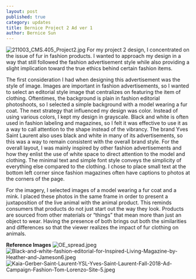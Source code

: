 ```yaml
---
layout: post
published: true
category: updates
title: Bernice Project 2 Ad ver 1
author: Bernice Sun
---
```

![211003_CMS.405_Project2.jpg]({{site.baseurl}}/assets/211003_CMS.405_Project2.jpg)
For my project 2 design, I concentrated on the issue of fur in fashion products. I wanted to approach my design in a way that still followed the fashion advertisement style while also providing a slight implication toward the true ethics behind certain fashion items.

The first consideration I had when designing this advertisement was the style of image. Images are important in fashion advertisements, so I wanted to select an editorial style image that centralizes on featuring the item of clothing. Oftentimes, the background is plain in fashion editorial photoshoots, so I selected a simple background with a model wearing a fur coat. The next strategy that influenced my design was color. Instead of using various colors, I kept my design in grayscale. Black and white is often used in fashion labeling and magazines, so I felt it was effective to use it as a way to call attention to the shape instead of the vibrancy. The brand Yves Saint Laurent also uses black and white in many of its advertisements, so this was a way to remain consistent with the overall brand style. For the overall layout, I was mainly inspired by other fashion advertisements and how they enlist the use of white space to direct attention to the model and clothing. The minimal text and simple font style conveys the simplicity of everything else compared to the clothing. I chose to place small text at the bottom left corner since fashion magazines often have captions to photos at the corners of the page.

For the imagery, I selected images of a model wearing a fur coat and a mink. I placed these photos in the same frame in order to present a juxtaposition of the live animal with the animal product. This reminds consumers that products do not just start out the way they look. Products are sourced from other materials or “things” that mean more than just an object to wear. Having the presence of both brings out both the similarities and differences so that the viewer realizes the impact of fur clothing on animals.

**Reference Images**
![OE_spread.jpeg]({{site.baseurl}}/assets/OE_spread.jpeg)
![Black-and-white-fashion-editorial-for-Inspired-Living-Magazine-by-Heather-and-Jameson6.jpeg]({{site.baseurl}}/assets/Black-and-white-fashion-editorial-for-Inspired-Living-Magazine-by-Heather-and-Jameson6.jpeg)
![Kaia-Gerber-Saint-Laurent-YSL-Yves-Saint-Laurent-Fall-2018-Ad-Campaign-Fashion-Tom-Lorenzo-Site-5.jpeg]({{site.baseurl}}/assets/Kaia-Gerber-Saint-Laurent-YSL-Yves-Saint-Laurent-Fall-2018-Ad-Campaign-Fashion-Tom-Lorenzo-Site-5.jpeg)
